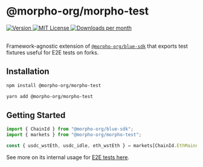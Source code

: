 # @morpho-org/morpho-test

<a href="https://www.npmjs.com/package/@morpho-org/morpho-test">
    <picture>
        <source media="(prefers-color-scheme: dark)" srcset="https://img.shields.io/npm/v/@morpho-org/morpho-test?colorA=21262d&colorB=21262d&style=flat">
        <img src="https://img.shields.io/npm/v/@morpho-org/morpho-test?colorA=f6f8fa&colorB=f6f8fa&style=flat" alt="Version">
    </picture>
</a>
<a href="https://github.com/wevm/@morpho-org/morpho-test/blob/main/LICENSE">
    <picture>
        <source media="(prefers-color-scheme: dark)" srcset="https://img.shields.io/npm/l/@morpho-org/morpho-test?colorA=21262d&colorB=21262d&style=flat">
        <img src="https://img.shields.io/npm/l/@morpho-org/morpho-test?colorA=f6f8fa&colorB=f6f8fa&style=flat" alt="MIT License">
    </picture>
</a>
<a href="https://www.npmjs.com/package/@morpho-org/morpho-test">
    <picture>
        <source media="(prefers-color-scheme: dark)" srcset="https://img.shields.io/npm/dm/@morpho-org/morpho-test?colorA=21262d&colorB=21262d&style=flat">
        <img src="https://img.shields.io/npm/dm/@morpho-org/morpho-test?colorA=f6f8fa&colorB=f6f8fa&style=flat" alt="Downloads per month">
    </picture>
</a>
<br />
<br />

Framework-agnostic extension of [`@morpho-org/blue-sdk`](../blue-sdk/) that exports test fixtures useful for E2E tests on forks.

## Installation

```bash
npm install @morpho-org/morpho-test
```

```bash
yarn add @morpho-org/morpho-test
```

## Getting Started

```typescript
import { ChainId } from "@morpho-org/blue-sdk";
import { markets } from "@morpho-org/morpho-test";

const { usdc_wstEth, usdc_idle, eth_wstEth } = markets[ChainId.EthMainnet];
```

See more on its internal usage for [E2E tests here](../blue-sdk-viem/test/Market.test.ts).